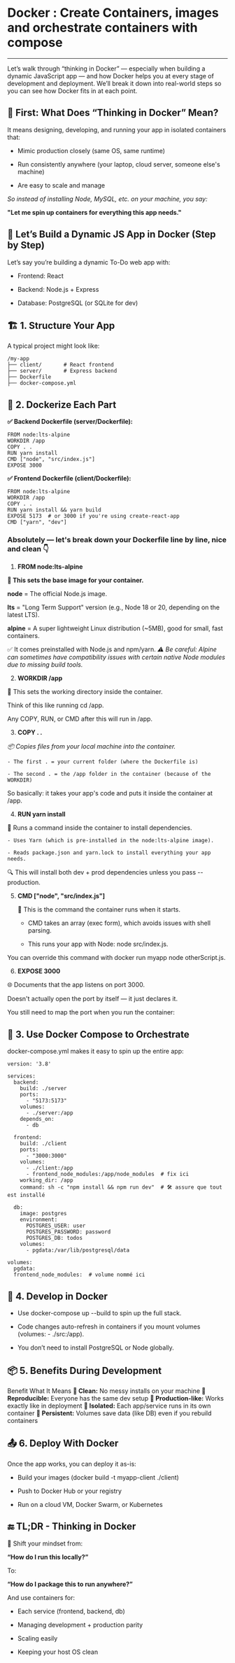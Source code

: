 # Docker : Create Containers, images and orchestrate containers with compose

---

Let’s walk through “thinking in Docker” — especially when building a dynamic JavaScript app — and how Docker helps you at every stage of development and deployment. We’ll break it down into real-world steps so you can see how Docker fits in at each point.

##  🔄 First: What Does “Thinking in Docker” Mean?

It means designing, developing, and running your app in isolated containers that:

- Mimic production closely (same OS, same runtime)

- Run consistently anywhere (your laptop, cloud server, someone else's machine)

- Are easy to scale and manage

*So instead of installing Node, MySQL, etc. on your machine, you say:*

**"Let me spin up containers for everything this app needs."**

## 🧱 Let’s Build a Dynamic JS App in Docker (Step by Step)

Let’s say you’re building a dynamic To-Do web app with:

- Frontend: React

- Backend: Node.js + Express

- Database: PostgreSQL (or SQLite for dev)

## 🏗️ 1. Structure Your App
A typical project might look like:

```
/my-app
├── client/       # React frontend
├── server/       # Express backend
├── Dockerfile
├── docker-compose.yml

```

## 🐳 2. Dockerize Each Part

**✅ Backend Dockerfile (server/Dockerfile):**

```
FROM node:lts-alpine
WORKDIR /app
COPY . .
RUN yarn install
CMD ["node", "src/index.js"]
EXPOSE 3000

```

**✅ Frontend Dockerfile (client/Dockerfile):**

```
FROM node:lts-alpine
WORKDIR /app
COPY . .
RUN yarn install && yarn build
EXPOSE 5173  # or 3000 if you're using create-react-app
CMD ["yarn", "dev"]

```

### Absolutely — let's break down your Dockerfile line by line, nice and clean 👇

1. **FROM node:lts-alpine**

  **🧱 This sets the base image for your container.**
  
  **node** = The official Node.js image.
  
  **lts** = "Long Term Support" version (e.g., Node 18 or 20, depending on the latest LTS).
  
  **alpine** = A super lightweight Linux distribution (~5MB), good for small, fast containers.

✅ It comes preinstalled with Node.js and npm/yarn.
*⚠️ Be careful: Alpine can sometimes have compatibility issues with certain native Node modules due to missing build tools.*

2. **WORKDIR /app**
   
  📁 This sets the working directory inside the container.
  
  Think of this like running cd /app.
  
  Any COPY, RUN, or CMD after this will run in /app.

3. **COPY . .**

  *📦 Copies files from your local machine into the container.*
  
    - The first . = your current folder (where the Dockerfile is)
    
    - The second . = the /app folder in the container (because of the WORKDIR)
  
  So basically: it takes your app's code and puts it inside the container at /app.

4. **RUN yarn install**

  🔧 Runs a command inside the container to install dependencies.

    - Uses Yarn (which is pre-installed in the node:lts-alpine image).
    
    - Reads package.json and yarn.lock to install everything your app needs.

🔍 This will install both dev + prod dependencies unless you pass --production.

5. **CMD ["node", "src/index.js"]**

   🚀 This is the command the container runs when it starts.

    - CMD takes an array (exec form), which avoids issues with shell parsing.
    
    - This runs your app with Node: node src/index.js.
  
  You can override this command with docker run myapp node otherScript.js.

  6. **EXPOSE 3000**

  🌐 Documents that the app listens on port 3000.

  Doesn't actually open the port by itself — it just declares it.
  
  You still need to map the port when you run the container:

     

## 🔀 3. Use Docker Compose to Orchestrate
docker-compose.yml makes it easy to spin up the entire app:

```
version: '3.8'

services:
  backend:
    build: ./server
    ports:
      - "5173:5173"
    volumes:
      - ./server:/app
    depends_on:
      - db

  frontend:
    build: ./client
    ports:
      - "3000:3000"
    volumes:
      - ./client:/app
      - frontend_node_modules:/app/node_modules  # fix ici
    working_dir: /app
    command: sh -c "npm install && npm run dev"  # 🛠️ assure que tout est installé

  db:
    image: postgres
    environment:
      POSTGRES_USER: user
      POSTGRES_PASSWORD: password
      POSTGRES_DB: todos
    volumes:
      - pgdata:/var/lib/postgresql/data

volumes:
  pgdata:
  frontend_node_modules:  # volume nommé ici

```

## 🚀 4. Develop in Docker

- Use docker-compose up --build to spin up the full stack.

- Code changes auto-refresh in containers if you mount volumes (volumes: - ./src:/app).

- You don’t need to install PostgreSQL or Node globally.

## 📦 5. Benefits During Development

Benefit	What It Means
**🧹 Clean:**	No messy installs on your machine
**🔁 Reproducible:** 	Everyone has the same dev setup
**🚢 Production-like:** 	Works exactly like in deployment
**🔐 Isolated:** 	Each app/service runs in its own container
**💾 Persistent:** 	Volumes save data (like DB) even if you rebuild containers

## 📤 6. Deploy With Docker

Once the app works, you can deploy it as-is:

- Build your images (docker build -t myapp-client ./client)

- Push to Docker Hub or your registry

- Run on a cloud VM, Docker Swarm, or Kubernetes

## 🔚 TL;DR - Thinking in Docker

🧠 Shift your mindset from:

**“How do I run this locally?”**

To:

**“How do I package this to run anywhere?”**

And use containers for:

- Each service (frontend, backend, db)

- Managing development + production parity

- Scaling easily

- Keeping your host OS clean


